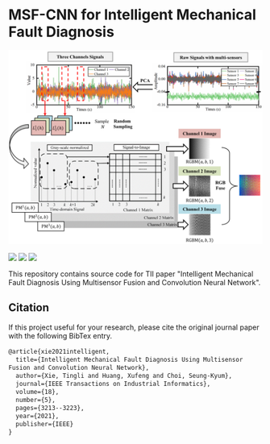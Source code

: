 # MSF-CNN for Intelligent Mechanical Fault Diagnosis

![MethodFig](images/method.png)

<p align="left"> 
    <a href="https://www.python.org/">
        <img  src="https://img.shields.io/badge/matlab-2020b-blue"/></a> 
        <img src="https://img.shields.io/github/license/hxf1228/multisensor-fusion-cnn-fault-diagnosis.svg"></a>
    <a href="https://doi.org/10.1109/TII.2021.3102017">
        <img src="https://img.shields.io/badge/DOI-10.1109/TII.2021.3102017-orange"></a>
</p>
This repository contains source code for TII paper "Intelligent Mechanical Fault Diagnosis Using Multisensor Fusion and Convolution Neural Network". 


## Citation

If this project useful for your research, please cite the original journal paper with the following BibTex entry.

```
@article{xie2021intelligent,
  title={Intelligent Mechanical Fault Diagnosis Using Multisensor Fusion and Convolution Neural Network},
  author={Xie, Tingli and Huang, Xufeng and Choi, Seung-Kyum},
  journal={IEEE Transactions on Industrial Informatics},
  volume={18},
  number={5},
  pages={3213--3223},
  year={2021},
  publisher={IEEE}
}
```

